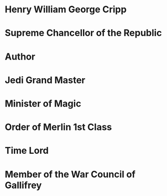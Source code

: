 # Henry William George Cripp
# Supreme Chancellor of the Republic
# Author
# Jedi Grand Master
# Minister of Magic
# Order of Merlin 1st Class
# Time Lord
# Member of the War Council of Gallifrey
